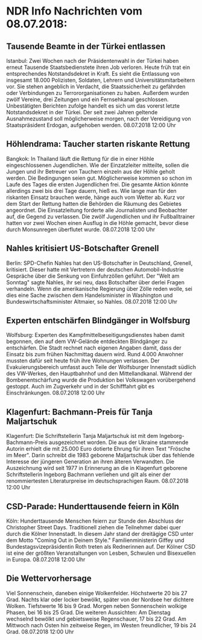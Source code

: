 # NDR Info Nachrichten vom 08.07.2018:


## Tausende Beamte in der Türkei entlassen
Istanbul: Zwei Wochen nach der Präsidentenwahl in der Türkei haben erneut Tausende Staatsbedienstete ihren Job verloren. Heute früh trat ein entsprechendes Notstandsdekret in Kraft. Es sieht die Entlassung von insgesamt 18.000 Polizisten, Soldaten, Lehrern und Universitätsmitarbeitern vor. Sie stehen angeblich in Verdacht, die Staatssicherheit zu gefährden oder Verbindungen zu Terrororganisationen zu haben. Außerdem wurden zwölf Vereine, drei Zeitungen und ein Fernsehkanal geschlossen. Unbestätigten Berichten zufolge handelt es sich um das vorerst letzte Notstandsdekret in der Türkei. Der seit zwei Jahren geltende Ausnahmezustand soll möglicherweise morgen, nach der Vereidigung von Staatspräsident Erdogan, aufgehoben werden. 08.07.2018 12:00 Uhr 

## Höhlendrama: Taucher starten riskante Rettung
Bangkok: In Thailand läuft die Rettung für die in einer Höhle eingeschlossenen Jugendlichen. Wie der Einzatzleiter mitteilte, sollen die Jungen und ihr Betreuer von Tauchern einzeln aus der Höhle geholt werden. Die Bedingungen seien gut. Möglicherweise kommen so schon im Laufe des Tages die ersten Jugendlichen frei. Die gesamte Aktion könnte allerdings zwei bis drei Tage dauern, hieß es. Wie lange man für den riskanten Einsatz brauchen werde, hänge auch vom Wetter ab. Kurz vor dem Start der Rettung hatten die Behörden die Räumung des Gebietes angeordnet. Die Einsatzleitung forderte alle Journalisten und Beobachter auf, die Gegend zu verlassen. Die zwölf Jugendlichen und ihr Fußballtrainer hatten vor zwei Wochen einen Ausflug in die Höhle gemacht, bevor diese durch Monsunregen überflutet wurde. 08.07.2018 12:00 Uhr 

## Nahles kritisiert US-Botschafter Grenell
Berlin: SPD-Chefin Nahles hat den US-Botschafter in Deutschland, Grenell, kritisiert. Dieser hatte mit Vertretern der deutschen Automobil-Industrie Gespräche über die Senkung von Einfuhrzöllen geführt. Der "Welt am Sonntag" sagte Nahles, ihr sei neu, dass Botschafter über derlei Fragen verhandeln. Wenn die amerikanische Regierung über Zölle reden wolle, sei dies eine Sache zwischen dem Handelsminister in Washington und Bundeswirtschaftsminister Altmaier, so Nahles. 08.07.2018 12:00 Uhr 

## Experten entschärfen Blindgänger in Wolfsburg
Wolfsburg: Experten des Kampfmittelbeseitigungsdienstes haben damit begonnen, den auf dem VW-Gelände entdeckten Blindgänger zu entschärfen. Die Stadt rechnet nach eigenen Angaben damit, dass der Einsatz bis zum frühen Nachmittag dauern wird. Rund 4.000 Anwohner mussten dafür seit heute früh ihre Wohnungen verlassen. Der Evakuierungsbereich umfasst auch Teile der Wolfsburger Innenstadt südlich des VW-Werkes, den Hauptbahnhof und den Mittellandkanal. Während der Bombenentschärfung wurde die Produktion bei Volkswagen vorübergehend gestoppt. Auch im Zugverkehr und in der Schifffahrt gibt es Einschränkungen. 08.07.2018 12:00 Uhr 

## Klagenfurt: Bachmann-Preis für Tanja Maljartschuk
Klagenfurt: Die Schriftstellerin Tanja Maljartschuk ist mit dem Ingeborg-Bachmann-Preis ausgezeichnet worden. Die aus der Ukraine stammende Autorin erhielt die mit 25.000 Euro dotierte Ehrung für ihren Text "Frösche im Meer". Darin schreibt die 1983 geborene   Maljartschuk über das fehlende Interesse der jüngeren Generation an ihren älteren Verwandten. Die Auszeichnung wird seit 1977 in Erinnerung an die in Klagenfurt geborene Schriftstellerin Ingeborg Bachmann verliehen und gilt als einer der renommiertesten Literaturpreise im deutschsprachigen Raum. 08.07.2018 12:00 Uhr 

## CSD-Parade: Hunderttausende feiern in Köln
Köln: Hunderttausende Menschen feiern zur Stunde den Abschluss der Christopher Street Days. Traditionell ziehen die Teilnehmer dabei quer durch die Kölner Innenstadt. In diesem Jahr stand der dreitägige CSD unter dem Motto "Coming Out in Deinem Style." Familienministerin Giffey und Bundestagsvizepräsidentin Roth treten als Rednerinnen auf. Der Kölner CSD ist eine der größten Veranstaltungen von Lesben, Schwulen und Bisexuellen in Europa. 08.07.2018 12:00 Uhr 

## Die Wettervorhersage
Viel Sonnenschein, daneben einige Wolkenfelder. Höchstwerte 20 bis 27 Grad. Nachts klar oder locker bewölkt, später von der Nordsee her dichtere Wolken. Tiefstwerte 16 bis 9 Grad. Morgen neben Sonnenschein wolkige Phasen, bei 16 bis 25 Grad. Die weiteren Aussichten: Am Dienstag wechselnd bewölkt und gebietsweise Regenschauer, 17 bis 22 Grad. Am Mittwoch nach Osten hin zeitweise Regen, im Westen freundlicher, 19 bis 24 Grad. 08.07.2018 12:00 Uhr 

